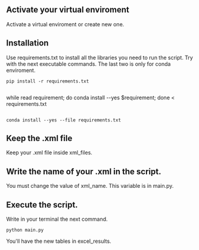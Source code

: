 ## Activate your virtual enviroment

Activate a virtual enviroment or create new one.

## Installation

Use requirements.txt to install all the libraries you need to run the script.
Try with the next executable commands. The last two is only for conda enviroment.

```
pip install -r requirements.txt  
```
```
```
while read requirement; do conda install --yes $requirement; done < requirements.txt
```
```
```
conda install --yes --file requirements.txt
```
## Keep the .xml file

Keep your .xml file inside xml_files.

## Write the name of your .xml in the script.

You must change the value of xml_name. 
This variable is in main.py.

## Execute the script.
Write in your terminal the next command.
```
python main.py
```
You'll have the new tables in excel_results.